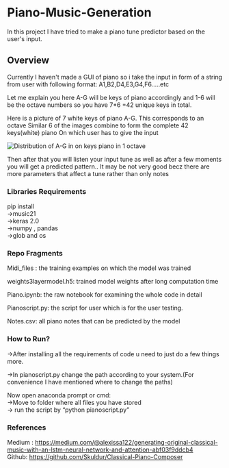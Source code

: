 # Piano-Music-Generation

In this project I have tried to make a piano tune predictor based on the user's input.

## Overview
Currently I haven't made a GUI of piano so i take the input in form of a string from user with following format:
A1,B2,D4,E3,G4,F6.....etc

Let me explain you here A-G will be keys of piano accordingly and 1-6 will be the
octave numbers so you have 7*6 =42 unique keys in total.

Here is a picture of 7 white keys of piano A-G. This corresponds to an octave Similar 6 of the images combine to form the complete 42 keys(white) piano
On which user has to give the input

![Distribution of A-G in on keys piano in 1 octave](https://www.researchgate.net/profile/Giovanni_De_Poli/publication/265191930/figure/fig1/AS:295924426395648@1447565289247/One-octave-in-a-piano-keyboard.png)

Then after that you will listen your input tune as well as after a few moments you will get a predicted pattern..
It may be not very good becz there are more parameters that affect a tune rather than only notes

### Libraries Requirements
pip install<br/>
  ->music21<br/>
  ->keras 2.0<br/>
  ->numpy , pandas<br/>
  ->glob and os<br/>
  
  
### Repo Fragments
Midi_files : the training examples on which the model was trained

weights3layermodel.h5: trained model weights after long computation time

Piano.ipynb:  the raw notebook  for examining the whole code in detail

Pianoscript.py:  the script for user which is for  the user testing.

Notes.csv:  all piano notes that can be predicted by the model

### How to Run?
->After installing all the requirements of code u need to just do a few things more.

->In pianoscript.py change the path according to your system.(For convenience I have mentioned where to change the paths)
    
Now open anaconda prompt or cmd:<br/>
    ->Move to folder where all files you have stored<br/>
    -> run the script by “python pianoscript.py”<br/>
    
### References
Medium : https://medium.com/@alexissa122/generating-original-classical-music-with-an-lstm-neural-network-and-attention-abf03f9ddcb4 \
Github: https://github.com/Skuldur/Classical-Piano-Composer






